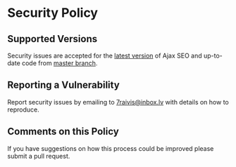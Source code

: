 # Security Policy

## Supported Versions

Security issues are accepted for the [latest version](https://github.com/laukstein/ajax-seo/releases) of Ajax SEO and up-to-date code from [master branch](https://github.com/laukstein/ajax-seo/archive/refs/heads/master.zip).


## Reporting a Vulnerability

Report security issues by emailing to 7raivis@inbox.lv with details on how to reproduce.


## Comments on this Policy

If you have suggestions on how this process could be improved please submit a pull request.
